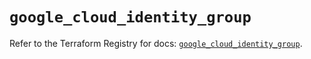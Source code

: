 # `google_cloud_identity_group`

Refer to the Terraform Registry for docs: [`google_cloud_identity_group`](https://registry.terraform.io/providers/hashicorp/google/5.29.0/docs/resources/cloud_identity_group).
